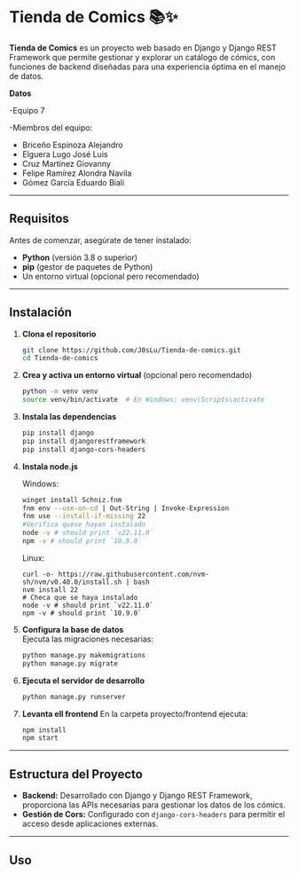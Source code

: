 # Tienda de Comics 📚✨

**Tienda de Comics** es un proyecto web basado en Django y Django REST Framework que permite gestionar y explorar un catálogo de cómics, con funciones de backend diseñadas para una experiencia óptima en el manejo de datos.

**Datos** 

-Equipo 7

-Miembros del equipo:
- Briceño Espinoza Alejandro
- Elguera Lugo José Luis
- Cruz Martínez Giovanny 
- Felipe Ramírez Alondra Navila
- Gómez García Eduardo Biali


---

## Requisitos

Antes de comenzar, asegúrate de tener instalado:

- **Python** (versión 3.8 o superior)
- **pip** (gestor de paquetes de Python)
- Un entorno virtual (opcional pero recomendado)

---

## Instalación

1. **Clona el repositorio**  
   ```bash
   git clone https://github.com/J0sLu/Tienda-de-comics.git
   cd Tienda-de-comics
   ```

2. **Crea y activa un entorno virtual** (opcional pero recomendado)  
   ```bash
   python -m venv venv
   source venv/bin/activate  # En Windows: venv\Scripts\activate
   ```

3. **Instala las dependencias**  
   ```bash
   pip install django
   pip install djangorestframework
   pip install django-cors-headers
   ```
4. **Instala node.js**

   Windows:
   ```bash
   winget install Schniz.fnm
   fnm env --use-on-cd | Out-String | Invoke-Expression
   fnm use --install-if-missing 22
   #Verifica quese hayan instalado
   node -v # should print `v22.11.0`
   npm -v # should print `10.9.0`
   ```

   Linux:
   ```
   curl -o- https://raw.githubusercontent.com/nvm-sh/nvm/v0.40.0/install.sh | bash
   nvm install 22
   # Checa que se haya instalado
   node -v # should print `v22.11.0`
   npm -v # should print `10.9.0`
   ```
   
4. **Configura la base de datos**  
   Ejecuta las migraciones necesarias:  
   ```bash
   python manage.py makemigrations
   python manage.py migrate
   ```

5. **Ejecuta el servidor de desarrollo**  
   ```bash
   python manage.py runserver
   ```
6. **Levanta ell frontend**
   En la carpeta proyecto/frontend ejecuta:
   ```bash
   npm install
   npm start
   ```
---

## Estructura del Proyecto

- **Backend:** Desarrollado con Django y Django REST Framework, proporciona las APIs necesarias para gestionar los datos de los cómics.
- **Gestión de Cors:** Configurado con `django-cors-headers` para permitir el acceso desde aplicaciones externas.

---

## Uso
